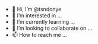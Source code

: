 - 👋 Hi, I’m @tsndonye
- 👀 I’m interested in ...
- 🌱 I’m currently learning ...
- 💞️ I’m looking to collaborate on ...
- 📫 How to reach me ...

<!---
tsndonye/tsndonye is a ✨ special ✨ repository because its `README.md` (this file) appears on your GitHub profile.
You can click the Preview link to take a look at your changes.
--->
